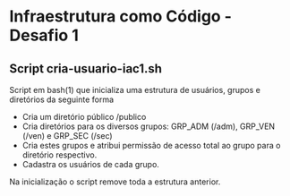 # Infraestrutura como Código - Desafio 1

## Script cria-usuario-iac1.sh

Script em bash(1) que inicializa uma estrutura de usuários, grupos e diretórios da seguinte forma
- Cria um diretório público /publico
- Cria diretórios para os diversos grupos: GRP\_ADM (/adm), GRP\_VEN (/ven) e GRP\_SEC (/sec)
- Cria estes grupos e atribui permissão de acesso total ao grupo para o diretório respectivo.
- Cadastra os usuários de cada grupo.

Na inicialização o script remove toda a estrutura anterior.

